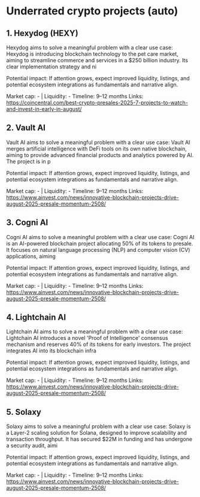 # Underrated crypto projects (auto)

## 1. Hexydog (HEXY)
Hexydog aims to solve a meaningful problem with a clear use case: Hexydog is introducing blockchain technology to the pet care market, aiming to streamline commerce and services in a $250 billion industry. Its clear implementation strategy and ni

Potential impact: If attention grows, expect improved liquidity, listings, and potential ecosystem integrations as fundamentals and narrative align.

Market cap: - | Liquidity: -
Timeline: 9–12 months
Links: https://coincentral.com/best-crypto-presales-2025-7-projects-to-watch-and-invest-in-early-in-august/

## 2. Vault AI 
Vault AI aims to solve a meaningful problem with a clear use case: Vault AI merges artificial intelligence with DeFi tools on its own native blockchain, aiming to provide advanced financial products and analytics powered by AI. The project is in p

Potential impact: If attention grows, expect improved liquidity, listings, and potential ecosystem integrations as fundamentals and narrative align.

Market cap: - | Liquidity: -
Timeline: 9–12 months
Links: https://www.ainvest.com/news/innovative-blockchain-projects-drive-august-2025-presale-momentum-2508/

## 3. Cogni AI 
Cogni AI aims to solve a meaningful problem with a clear use case: Cogni AI is an AI-powered blockchain project allocating 50% of its tokens to presale. It focuses on natural language processing (NLP) and computer vision (CV) applications, aiming

Potential impact: If attention grows, expect improved liquidity, listings, and potential ecosystem integrations as fundamentals and narrative align.

Market cap: - | Liquidity: -
Timeline: 9–12 months
Links: https://www.ainvest.com/news/innovative-blockchain-projects-drive-august-2025-presale-momentum-2508/

## 4. Lightchain AI 
Lightchain AI aims to solve a meaningful problem with a clear use case: Lightchain AI introduces a novel 'Proof of Intelligence' consensus mechanism and reserves 40% of its tokens for early investors. The project integrates AI into its blockchain infra

Potential impact: If attention grows, expect improved liquidity, listings, and potential ecosystem integrations as fundamentals and narrative align.

Market cap: - | Liquidity: -
Timeline: 9–12 months
Links: https://www.ainvest.com/news/innovative-blockchain-projects-drive-august-2025-presale-momentum-2508/

## 5. Solaxy 
Solaxy aims to solve a meaningful problem with a clear use case: Solaxy is a Layer-2 scaling solution for Solana, designed to improve scalability and transaction throughput. It has secured $22M in funding and has undergone a security audit, aimi

Potential impact: If attention grows, expect improved liquidity, listings, and potential ecosystem integrations as fundamentals and narrative align.

Market cap: - | Liquidity: -
Timeline: 9–12 months
Links: https://www.ainvest.com/news/innovative-blockchain-projects-drive-august-2025-presale-momentum-2508/
